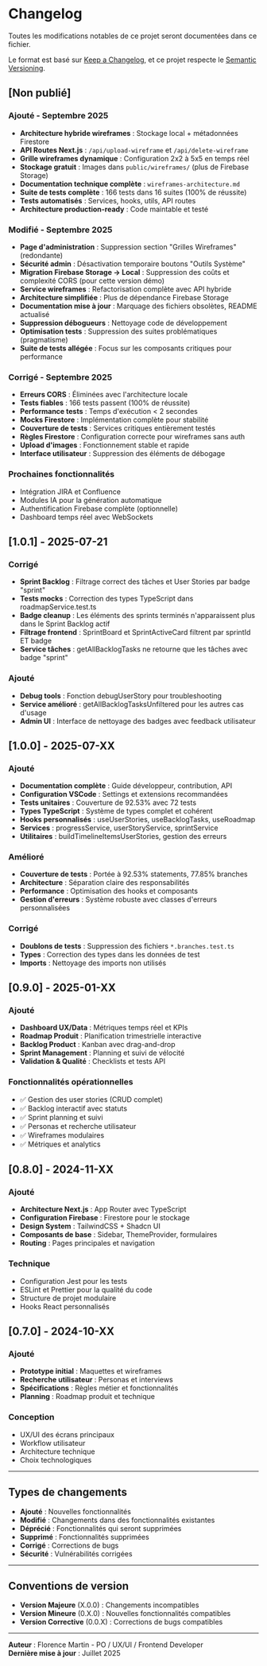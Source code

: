 # Changelog

Toutes les modifications notables de ce projet seront documentées dans ce fichier.

Le format est basé sur [Keep a Changelog](https://keepachangelog.com/en/1.0.0/),
et ce projet respecte le [Semantic Versioning](https://semver.org/spec/v2.0.0.html).

## [Non publié]

### Ajouté - Septembre 2025

- **Architecture hybride wireframes** : Stockage local + métadonnées Firestore
- **API Routes Next.js** : `/api/upload-wireframe` et `/api/delete-wireframe`
- **Grille wireframes dynamique** : Configuration 2x2 à 5x5 en temps réel
- **Stockage gratuit** : Images dans `public/wireframes/` (plus de Firebase Storage)
- **Documentation technique complète** : `wireframes-architecture.md`
- **Suite de tests complète** : 166 tests dans 16 suites (100% de réussite)
- **Tests automatisés** : Services, hooks, utils, API routes
- **Architecture production-ready** : Code maintable et testé

### Modifié - Septembre 2025

- **Page d'administration** : Suppression section "Grilles Wireframes" (redondante)
- **Sécurité admin** : Désactivation temporaire boutons "Outils Système"
- **Migration Firebase Storage → Local** : Suppression des coûts et complexité CORS (pour cette version démo)
- **Service wireframes** : Refactorisation complète avec API hybride
- **Architecture simplifiée** : Plus de dépendance Firebase Storage
- **Documentation mise à jour** : Marquage des fichiers obsolètes, README actualisé
- **Suppression débogueurs** : Nettoyage code de développement
- **Optimisation tests** : Suppression des suites problématiques (pragmatisme)
- **Suite de tests allégée** : Focus sur les composants critiques pour performance

### Corrigé - Septembre 2025

- **Erreurs CORS** : Éliminées avec l'architecture locale
- **Tests fiables** : 166 tests passent (100% de réussite)
- **Performance tests** : Temps d'exécution < 2 secondes
- **Mocks Firestore** : Implémentation complète pour stabilité
- **Couverture de tests** : Services critiques entièrement testés
- **Règles Firestore** : Configuration correcte pour wireframes sans auth
- **Upload d'images** : Fonctionnement stable et rapide
- **Interface utilisateur** : Suppression des éléments de débogage

### Prochaines fonctionnalités

- Intégration JIRA et Confluence
- Modules IA pour la génération automatique
- Authentification Firebase complète (optionnelle)
- Dashboard temps réel avec WebSockets

## [1.0.1] - 2025-07-21

### Corrigé

- **Sprint Backlog** : Filtrage correct des tâches et User Stories par badge "sprint"
- **Tests mocks** : Correction des types TypeScript dans roadmapService.test.ts
- **Badge cleanup** : Les éléments des sprints terminés n'apparaissent plus dans le Sprint Backlog actif
- **Filtrage frontend** : SprintBoard et SprintActiveCard filtrent par sprintId ET badge
- **Service tâches** : getAllBacklogTasks ne retourne que les tâches avec badge "sprint"

### Ajouté

- **Debug tools** : Fonction debugUserStory pour troubleshooting
- **Service amélioré** : getAllBacklogTasksUnfiltered pour les autres cas d'usage
- **Admin UI** : Interface de nettoyage des badges avec feedback utilisateur

## [1.0.0] - 2025-07-XX

### Ajouté

- **Documentation complète** : Guide développeur, contribution, API
- **Configuration VSCode** : Settings et extensions recommandées
- **Tests unitaires** : Couverture de 92.53% avec 72 tests
- **Types TypeScript** : Système de types complet et cohérent
- **Hooks personnalisés** : useUserStories, useBacklogTasks, useRoadmap
- **Services** : progressService, userStoryService, sprintService
- **Utilitaires** : buildTimelineItemsUserStories, gestion des erreurs

### Amélioré

- **Couverture de tests** : Portée à 92.53% statements, 77.85% branches
- **Architecture** : Séparation claire des responsabilités
- **Performance** : Optimisation des hooks et composants
- **Gestion d'erreurs** : Système robuste avec classes d'erreurs personnalisées

### Corrigé

- **Doublons de tests** : Suppression des fichiers `*.branches.test.ts`
- **Types** : Correction des types dans les données de test
- **Imports** : Nettoyage des imports non utilisés

## [0.9.0] - 2025-01-XX

### Ajouté

- **Dashboard UX/Data** : Métriques temps réel et KPIs
- **Roadmap Produit** : Planification trimestrielle interactive
- **Backlog Product** : Kanban avec drag-and-drop
- **Sprint Management** : Planning et suivi de vélocité
- **Validation & Qualité** : Checklists et tests API

### Fonctionnalités opérationnelles

- ✅ Gestion des user stories (CRUD complet)
- ✅ Backlog interactif avec statuts
- ✅ Sprint planning et suivi
- ✅ Personas et recherche utilisateur
- ✅ Wireframes modulaires
- ✅ Métriques et analytics

## [0.8.0] - 2024-11-XX

### Ajouté

- **Architecture Next.js** : App Router avec TypeScript
- **Configuration Firebase** : Firestore pour le stockage
- **Design System** : TailwindCSS + Shadcn UI
- **Composants de base** : Sidebar, ThemeProvider, formulaires
- **Routing** : Pages principales et navigation

### Technique

- Configuration Jest pour les tests
- ESLint et Prettier pour la qualité du code
- Structure de projet modulaire
- Hooks React personnalisés

## [0.7.0] - 2024-10-XX

### Ajouté

- **Prototype initial** : Maquettes et wireframes
- **Recherche utilisateur** : Personas et interviews
- **Spécifications** : Règles métier et fonctionnalités
- **Planning** : Roadmap produit et technique

### Conception

- UX/UI des écrans principaux
- Workflow utilisateur
- Architecture technique
- Choix technologiques

---

## Types de changements

- **Ajouté** : Nouvelles fonctionnalités
- **Modifié** : Changements dans des fonctionnalités existantes
- **Déprécié** : Fonctionnalités qui seront supprimées
- **Supprimé** : Fonctionnalités supprimées
- **Corrigé** : Corrections de bugs
- **Sécurité** : Vulnérabilités corrigées

---

## Conventions de version

- **Version Majeure** (X.0.0) : Changements incompatibles
- **Version Mineure** (0.X.0) : Nouvelles fonctionnalités compatibles
- **Version Corrective** (0.0.X) : Corrections de bugs compatibles

---

**Auteur** : Florence Martin - PO / UX/UI / Frontend Developer  
**Dernière mise à jour** : Juillet 2025
